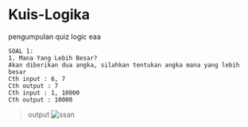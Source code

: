 # Kuis-Logika
pengumpulan quiz logic eaa

```
SOAL 1:
1. Mana Yang Lebih Besar?
Akan diberikan dua angka, silahkan tentukan angka mana yang lebih besar
Cth input : 6, 7
Cth output : 7
Cth input : 1, 10000
Cth output : 10000
```
> output
![ssan](linknya)
